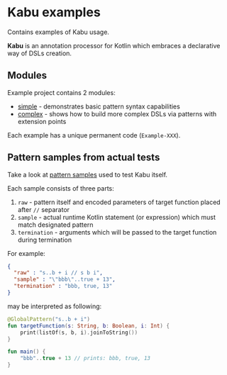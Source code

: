 
# Kabu examples

Contains examples of Kabu usage.

**Kabu** is an annotation processor for Kotlin which embraces a declarative way of DSLs creation.

## Modules
Example project contains 2 modules:
- [simple](https://github.com/bipokot/KabuExamples/tree/master/simple) - demonstrates basic pattern syntax capabilities
- [complex](https://github.com/bipokot/KabuExamples/tree/master/complex) - shows how to build more complex DSLs via patterns with extension points

Each example has a unique permanent code (`Example-XXX`).

## Pattern samples from actual tests

Take a look at [pattern samples](samples) used to test Kabu itself.

Each sample consists of three parts:
1. `raw` - pattern itself and encoded parameters of target function placed after `//` separator
2. `sample` - actual runtime Kotlin statement (or expression) which must match designated pattern
3. `termination` - arguments which will be passed to the target function during termination

For example:
```json
{
  "raw" : "s..b + i // s b i",
  "sample" : "\"bbb\"..true + 13",
  "termination" : "bbb, true, 13"
}
```
may be interpreted as following:
```kotlin
@GlobalPattern("s..b + i")
fun targetFunction(s: String, b: Boolean, i: Int) {
    print(listOf(s, b, i).joinToString())
}

fun main() {
    "bbb"..true + 13 // prints: bbb, true, 13
}
```
